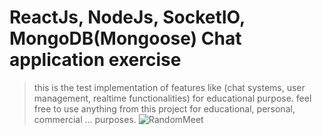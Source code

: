 # ReactJs, NodeJs, SocketIO, MongoDB(Mongoose) Chat application exercise

>this is the test implementation of features like (chat systems, user management, realtime functionalities) for educational purpose.
feel free to use anything from this project for educational, personal, commercial ... purposes.
![RandomMeet](https://user-images.githubusercontent.com/19800339/131224414-dad3e0f2-9b51-4a0d-b119-0565a4a2c824.PNG)
